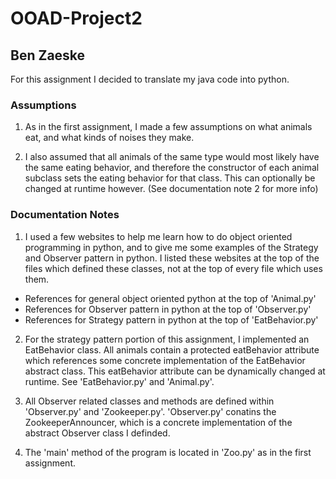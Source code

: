 # OOAD-Project2

## Ben Zaeske

For this assignment I decided to translate my java code into python.

### Assumptions

1. As in the first assignment, I made a few assumptions on what animals eat, and what kinds of noises they make. 

2. I also assumed that all animals of the same type would most likely have the same eating behavior, and therefore the constructor of each animal subclass sets the eating behavior for that class. This can optionally be changed at runtime however. (See documentation note 2 for more info)

### Documentation Notes

1. I used a few websites to help me learn how to do object oriented programming in python, and to give me some examples of the Strategy and Observer pattern in python. I listed these websites at the top of the files which defined these classes, not at the top of every file which uses them.
- References for general object oriented python at the top of 'Animal.py'
- References for Observer pattern in python at the top of 'Observer.py'
- References for Strategy pattern in python at the top of 'EatBehavior.py'

2. For the strategy pattern portion of this assignment, I implemented an EatBehavior class. All animals contain a protected eatBehavior attribute which references some concrete implementation of the EatBehavior abstract class. This eatBehavior attribute can be dynamically changed at runtime. See 'EatBehavior.py' and 'Animal.py'.

3. All Observer related classes and methods are defined within 'Observer.py' and 'Zookeeper.py'. 'Observer.py' conatins the ZookeeperAnnouncer, which is a concrete implementation of the abstract Observer class I definded. 

4. The 'main' method of the program is located in 'Zoo.py' as in the first assignment.

